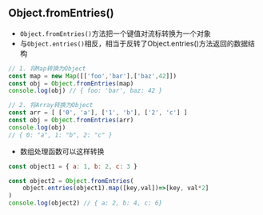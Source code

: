 ## Object.fromEntries()

- `Object.fromEntries()`方法把一个键值对流标转换为一个对象
- 与`Object.entries()`相反，相当于反转了Object.entries()方法返回的数据结构

```js
// 1. 将Map转换为Object
const map = new Map([['foo','bar'],['baz',42]])
const obj = Object.fromEntries(map)
console.log(obj) // { foo: 'bar', baz: 42 }

// 2. 将Array转换为Object
const arr = [ ['0', 'a'], ['1', 'b'], ['2', 'c'] ]
const obj = Object.fromEntries(arr)
console.log(obj)
// { 0: "a", 1: "b", 2: "c" }
```

- 数组处理函数可以这样转换

```js
const object1 = { a: 1, b: 2, c: 3 }

const object2 = Object.fromEntries(
	object.entries(object1).map([key,val])=>[key, val*2]
)
console.log(object2) // { a: 2, b: 4, c: 6}
```

